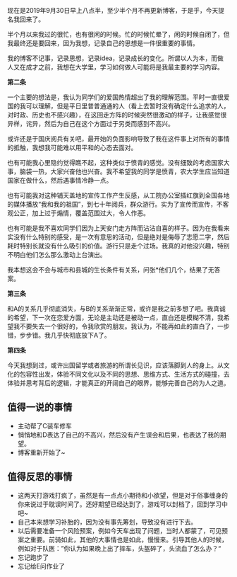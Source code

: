 现在是2019年9月30日早上八点半，至少半个月不再更新博客，于是乎，今天提名我回来了。

半个月以来我过的很忙，也有很闲的时候。忙的时候忙晕了，闲的时候自闭了，但我最终还是要回来，因为我想，记录自己的思想是一件很重要的事情。

我的博客不记事，记录思想，记录idea，记录成长的变化。所谓以人为本，而做人又在成才之前，我想在大学里，学习如何做人可能将是我最主要的学习内容。

**第二条**

一个主要的想法是，我认为同学们的爱国热情超出了我的理解范围。平时一直很爱国的我可以理解，但是平日里普普通通的人（看上去暂时没有确定什么追求的人，对时政、历史也不感兴趣），在这回走方阵的时候突然很激动的样子，让我感觉很异样，诧异，然后为自己在这个方面过于另类而感到不高兴。

或许还是于国庆阅兵有关吧，最开始的负面影响导致了我在这件事上对所有的事情的抵触，我想我可能难以用平和的心态去面对。

也有可能我心里隐约觉得瞧不起，这种类似于愤青的感觉。没有细致的考虑国家大事，脑袋一热，大家兴奋他也兴奋。我不希望我的同学是愤青，农大学生应当知道国家在做什么，然后遇事情冷静一点。

也有可能我对这种铺天盖地的宣传工作产生反感，从工院办公室插红旗到全国各地的媒体播放“我和我的祖国”，到七十年阅兵，群众游行。实为了宣传而宣传，不客观公正，加上过于煽情，覆盖范围过大，令人作恶。

也有可能是我不喜欢同学们因为上天安门走方阵而沾沾自喜的样子。因为在我看来实没有什么特别的感受，是一次有意思的活动，但是绝对是侮辱了志愿二字，然后耗时特别长就没有什么吸引的价值。游行只是走个过场。我真的对他没兴趣，特别不明白他们怎么那么激动上台演出。

我本想这会不会与城市和县城的生长条件有关系，问张*他们几个，结果了无答案。

**第三条**

和A的关系几乎彻底消失，与B的关系渐渐正常，或许是我之前多想了吧。我真诚的希望，下一次在恋爱方面，无论是主动还是被动一点，直白还是模糊不清，我希望我不要失去一个很好的，令我欣赏的朋友。我认为，不能再如此的直白了，一步错，步步错。我几乎快彻底放下A了。

**第四条**

今天我想到过，或许出国留学或者旅游的所谓长见识，应该落脚到人的身上。从文化的包容性出发，体验不同文化以及不同的思想、思维方式、生活方式的碰撞，去体验并思考背后的逻辑，才能真正的开阔自己的眼界，能够完善自己的为人之道。

## 值得一说的事情

+ 主动帮了C装车修车
+ 悄悄地和D表达了自己的不高兴，然后没有产生误会和后果，也表达了我的期望。
+ 博客重新开始了~

## 值得反思的事情

+ 这两天打游戏打疯了，虽然是有一点点小期待和小欲望，但是对于俗事缠身的你来说过于耽误时间了。还好期望已经达到了，游戏可以封档了，回到学习中吧~
+ 自己本来想学习补胎的，因为没有事先筹划，导致没有进行下去。
+ 以后需要准备一个风险预案，例如今天车出现了问题，当时人都蒙了，可见预案之重要。前骑如此，其他的大事情也是如此，慢慢来。引导其他人的时候，例如对于队医：”你认为如果晚上出了摔车，头盔碎了，头流血了怎么办？“
+ 忘记跑步了
+ 忘记给E问作业了

